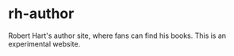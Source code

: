 rh-author
=========

Robert Hart's author site, where fans can find his books.
This is an experimental website.
